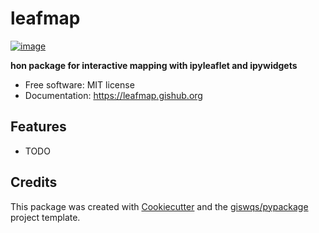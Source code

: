 # leafmap


[![image](https://img.shields.io/pypi/v/leafmap.svg)](https://pypi.python.org/pypi/leafmap)


**hon package for interactive mapping with ipyleaflet and ipywidgets**


-   Free software: MIT license
-   Documentation: https://leafmap.gishub.org
    

## Features

-   TODO

## Credits

This package was created with [Cookiecutter](https://github.com/cookiecutter/cookiecutter) and the [giswqs/pypackage](https://github.com/giswqs/pypackage) project template.
